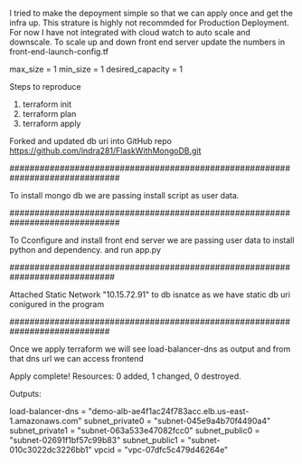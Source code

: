 I tried to make the depoyment simple so that we can apply once and get the infra up. This strature is highly not recommded for Production Deployment.
For now I have not integrated with cloud watch to auto scale and downscale.
To scale up and down front end server update the numbers  in front-end-launch-config.tf 

max_size                  = 1
min_size                  = 1
desired_capacity          = 1

Steps to reproduce 
1. terraform init 
2. terraform plan
3. terraform apply 


Forked and updated db uri into GitHub repo
https://github.com/indra281/FlaskWithMongoDB.git

##############################################################################

To install mongo db we are passing install script as user data.

##############################################################################

To Cconfigure and install front end server we are passing user data to install python and dependency. and run app.py

#############################################################################

Attached Static Network "10.15.72.91" to db isnatce as we have static db uri conigured in the program 

############################################################################



Once we apply terraform we will see load-balancer-dns  as output and from that dns url we can access frontend

Apply complete! Resources: 0 added, 1 changed, 0 destroyed.

Outputs:

load-balancer-dns = "demo-alb-ae4f1ac24f783acc.elb.us-east-1.amazonaws.com"
subnet_private0 = "subnet-045e9a4b70f4490a4"
subnet_private1 = "subnet-063a533e47082fcc0"
subnet_public0 = "subnet-02691f1bf57c99b83"
subnet_public1 = "subnet-010c3022dc3226bb1"
vpcid = "vpc-07dfc5c479d46264e"

